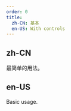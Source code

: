 ```yaml
---
order: 0
title:
  zh-CN: 基本
  en-US: With controls
---
```


## zh-CN

最简单的用法。

## en-US

Basic usage.

